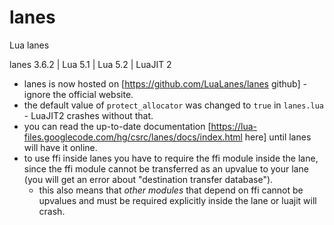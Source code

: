 # lanes
Lua lanes

lanes 3.6.2 | Lua 5.1 | Lua 5.2 | LuaJIT 2

  * lanes is now hosted on [https://github.com/LuaLanes/lanes github] - ignore the official website.
  * the default value of `protect_allocator` was changed to `true` in `lanes.lua` - LuaJIT2 crashes without that.
  * you can read the up-to-date documentation [https://lua-files.googlecode.com/hg/csrc/lanes/docs/index.html here] until lanes will have it online.
  * to use ffi inside lanes you have to require the ffi module inside the lane, since the ffi module cannot be transferred as an upvalue to your lane (you will get an error about "destination transfer database").
    * this also means that *other modules* that depend on ffi cannot be upvalues and must be required explicitly inside the lane or luajit will crash.
